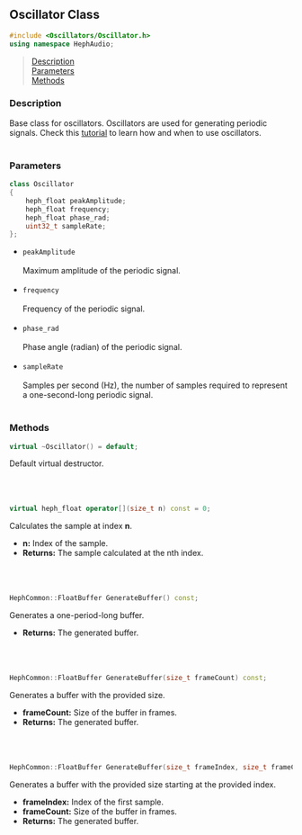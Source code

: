 ## Oscillator Class
```c++
#include <Oscillators/Oscillator.h>
using namespace HephAudio;
```

> [Description](#description)<br>
[Parameters](#parameters)<br>
[Methods](#methods)

### Description
Base class for oscillators. Oscillators are used for generating periodic signals. 
Check this [tutorial](/docs/tutorials/UsingOscillators.md) to learn how and when to use oscillators.
<br><br>

### Parameters
```c++
class Oscillator
{
    heph_float peakAmplitude;
    heph_float frequency;
    heph_float phase_rad;
    uint32_t sampleRate;
};
```

- ``peakAmplitude``
<br><br>
Maximum amplitude of the periodic signal.
<br><br>
- ``frequency``
<br><br>
Frequency of the periodic signal.
<br><br>
- ``phase_rad``
<br><br>
Phase angle (radian) of the periodic signal.
<br><br>
- ``sampleRate``
<br><br>
Samples per second (Hz), the number of samples required to represent a one-second-long periodic signal.
<br><br>

### Methods
```c++
virtual ~Oscillator() = default;
```
Default virtual destructor.
<br><br><br><br>
```c++
virtual heph_float operator[](size_t n) const = 0;
```
Calculates the sample at index **n**.
- **n:** Index of the sample.
- **Returns:** The sample calculated at the nth index.
<br><br><br><br>
```c++
HephCommon::FloatBuffer GenerateBuffer() const;
```
Generates a one-period-long buffer.
- **Returns:** The generated buffer.
<br><br><br><br>
```c++
HephCommon::FloatBuffer GenerateBuffer(size_t frameCount) const;
```
Generates a buffer with the provided size.
- **frameCount:** Size of the buffer in frames.
- **Returns:** The generated buffer.
<br><br><br><br>

```c++
HephCommon::FloatBuffer GenerateBuffer(size_t frameIndex, size_t frameCount) const;
```
Generates a buffer with the provided size starting at the provided index.
- **frameIndex:** Index of the first sample.
- **frameCount:** Size of the buffer in frames.
- **Returns:** The generated buffer.
